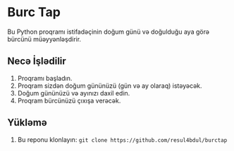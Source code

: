 # Burc Tap

Bu Python proqramı istifadəçinin doğum günü və doğulduğu aya görə bürcünü müəyyənləşdirir.

## Necə İşlədilir

1. Proqramı başladın.
2. Proqram sizdən doğum gününüzü (gün və ay olaraq) istəyəcək.
3. Doğum gününüzü və ayınızı daxil edin.
4. Proqram bürcünüzü çıxışa verəcək.

## Yükləmə
1. Bu reponu klonlayın:
```git clone https://github.com/resul4bdul/burctap```

